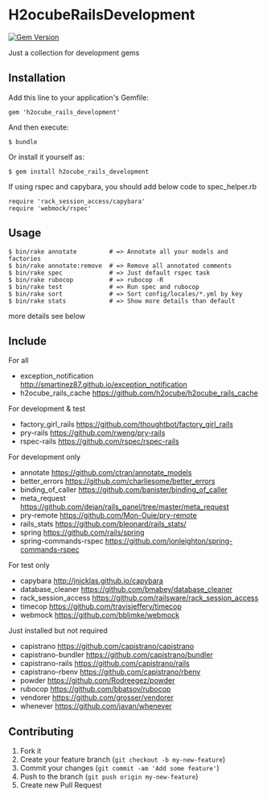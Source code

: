 # H2ocubeRailsDevelopment

[![Gem Version](https://badge.fury.io/rb/h2ocube_rails_development.png)](http://badge.fury.io/rb/h2ocube_rails_development)

Just a collection for development gems

## Installation

Add this line to your application's Gemfile:

    gem 'h2ocube_rails_development'

And then execute:

    $ bundle

Or install it yourself as:

    $ gem install h2ocube_rails_development

If using rspec and capybara, you should add below code to spec_helper.rb

    require 'rack_session_access/capybara'
    require 'webmock/rspec'

## Usage

    $ bin/rake annotate         # => Annotate all your models and factories
    $ bin/rake annotate:remove  # => Remove all annotated comments
    $ bin/rake spec             # => Just default rspec task
    $ bin/rake rubocop          # => rubocop -R
    $ bin/rake test             # => Run spec and rubocop
    $ bin/rake sort             # => Sort config/locales/*.yml by key
    $ bin/rake stats            # => Show more details than default

more details see below

## Include

For all

* exception_notification http://smartinez87.github.io/exception_notification
* h2ocube_rails_cache https://github.com/h2ocube/h2ocube_rails_cache

For development & test

* factory_girl_rails https://github.com/thoughtbot/factory_girl_rails
* pry-rails https://github.com/rweng/pry-rails
* rspec-rails https://github.com/rspec/rspec-rails

For development only

* annotate https://github.com/ctran/annotate_models
* better_errors https://github.com/charliesome/better_errors
* binding_of_caller https://github.com/banister/binding_of_caller
* meta_request https://github.com/dejan/rails_panel/tree/master/meta_request
* pry-remote https://github.com/Mon-Ouie/pry-remote
* rails_stats https://github.com/bleonard/rails_stats/
* spring https://github.com/rails/spring
* spring-commands-rspec https://github.com/jonleighton/spring-commands-rspec

For test only

* capybara http://jnicklas.github.io/capybara
* database_cleaner https://github.com/bmabey/database_cleaner
* rack_session_access https://github.com/railsware/rack_session_access
* timecop https://github.com/travisjeffery/timecop
* webmock https://github.com/bblimke/webmock

Just installed but not required

* capistrano https://github.com/capistrano/capistrano
* capistrano-bundler https://github.com/capistrano/bundler
* capistrano-rails https://github.com/capistrano/rails
* capistrano-rbenv https://github.com/capistrano/rbenv
* powder https://github.com/Rodreegez/powder
* rubocop https://github.com/bbatsov/rubocop
* vendorer https://github.com/grosser/vendorer
* whenever https://github.com/javan/whenever

## Contributing

1. Fork it
2. Create your feature branch (`git checkout -b my-new-feature`)
3. Commit your changes (`git commit -am 'Add some feature'`)
4. Push to the branch (`git push origin my-new-feature`)
5. Create new Pull Request
